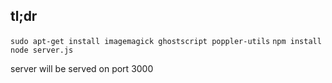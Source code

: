 ## tl;dr

`sudo apt-get install imagemagick ghostscript poppler-utils`
`npm install`
`node server.js`

server will be served on port 3000
